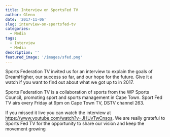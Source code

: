 ```yaml
---
title: Interview on SportsFed TV
author: Glenn
date: '2017-11-06'
slug: interview-on-sportsfed-tv
categories:
  - Media
tags:
  - Interview
  - Media
description: ''
featured_image: '/images/sfed.png'
---
```


Sports Federation TV invited us for an interview to explain the goals of DreamHigher, our success so far, and our hope for the future. Give it a watch if you want to find out about what we got up to in 2017.  
  
Sports Federation TV is a collaboration of sports from the WP Sports Council, promoting sport and sports management in Cape Town. Sport Fed TV airs every Friday at  9pm on Cape Town TV, DSTV channel 263.  
  
If you missed it live you can watch the interview at https://www.youtube.com/watch?v=JHUvTwCnsos. We are really grateful to Sports Fed TV for the opportunity to share our vision and keep the movement growing